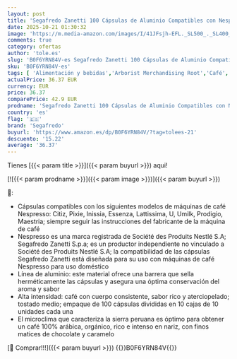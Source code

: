 ```yaml
---
layout: post
title: 'Segafredo Zanetti 100 Cápsulas de Aluminio Compatibles con Nespresso Café Perú  Rico y Aterciopelado  10 Cajas de 10 Cápsulas  - Adecuadas para Máquinas Nespresso Original'
date: 2025-10-21 01:30:32
image: 'https://m.media-amazon.com/images/I/41JFsjh-EFL._SL500_._SL400_.jpg'
comments: true
category: ofertas
author: 'tole.es'
slug: 'B0F6YRN84V-es Segafredo Zanetti 100 Cápsulas de Aluminio Compatibles con...'
sku: 'B0F6YRN84V-es'
tags: [ 'Alimentación y bebidas','Arborist Merchandising Root','Café','Café para Nespresso','Café para máquinas Nespresso','Café, té y bebidas','Cápsulas de café','Novedades en Alimentación y bebidas','Self Service','Special Features Stores','dd53b5bc-bcd1-4c9b-ab43-793ed912ccdd_0','dd53b5bc-bcd1-4c9b-ab43-793ed912ccdd_2401','dd53b5bc-bcd1-4c9b-ab43-793ed912ccdd_6001','dd53b5bc-bcd1-4c9b-ab43-793ed912ccdd_8801','dd53b5bc-bcd1-4c9b-ab43-793ed912ccdd_901','nespresso','segafredo','🇪🇸', ]
actualPrice: 36.37 EUR
currency: EUR
price: 36.37
comparePrice: 42.9 EUR
prodname: 'Segafredo Zanetti 100 Cápsulas de Aluminio Compatibles con Nespresso Café Perú  Rico y Aterciopelado  10 Cajas de 10 Cápsulas  - Adecuadas para Máquinas Nespresso Original'
country: 'es'
flag: '🇪🇸'
brand: 'Segafredo'
buyurl: 'https://www.amazon.es/dp/B0F6YRN84V/?tag=tolees-21'
descuento: '15.22'
average: '36.37'
---
```


Tienes [{{< param title >}}]({{< param buyurl >}}) aqui!

[![{{< param prodname >}}]({{< param image >}})]({{< param buyurl >}})

🔎:

- Cápsulas compatibles con los siguientes modelos de máquinas de café Nespresso: Citiz, Pixie, Inissia, Essenza, Lattissima, U, Umilk, Prodigio, Maestria; siempre seguir las instrucciones del fabricante de la máquina de café
- Nespresso es una marca registrada de Société des Produits Nestlé S.A; Segafredo Zanetti S.p.a; es un productor independiente no vinculado a Société des Produits Nestlé S.A; la compatibilidad de las cápsulas Segafredo Zanetti está diseñada para su uso con máquinas de café Nespresso para uso doméstico
- Línea de aluminio: este material ofrece una barrera que sella herméticamente las cápsulas y asegura una óptima conservación del aroma y sabor
- Alta intensidad: café con cuerpo consistente, sabor rico y aterciopelado; tostado medio; empaque de 100 cápsulas divididas en 10 cajas de 10 unidades cada una
- El microclima que caracteriza la sierra peruana es óptimo para obtener un café 100% arábica, orgánico, rico e intenso en nariz, con finos matices de chocolate y caramelo

[🛒 Comprar!!!]({{< param buyurl >}})
{{<world>}}B0F6YRN84V{{</world>}}
